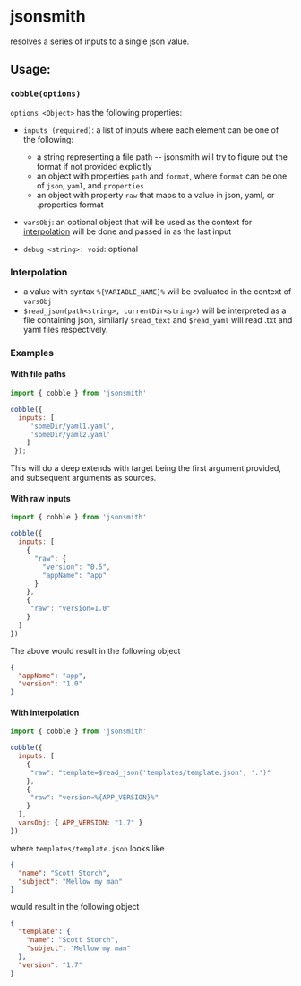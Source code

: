 # jsonsmith

resolves a series of inputs to a single json value.

## Usage:

### `cobble(options)`
`options <Object>` has the following properties:
  
- `inputs (required)`: a list of inputs where each element can be one of the following:
  - a string representing a file path -- jsonsmith will try to figure out the format if not provided explicitly
  - an object with properties `path` and `format`, where `format` can be one of `json`, `yaml`, and `properties`
  - an object with property `raw` that maps to a value in json, yaml, or .properties format

- `varsObj`: an optional object that will be used as the context for [interpolation](#interpolation) will be done and passed in as the last input

- `debug <string>: void`: optional

### Interpolation
  - a value with syntax `%{VARIABLE_NAME}%` will be evaluated in the context of `varsObj`
  - `$read_json(path<string>, currentDir<string>)` will be interpreted as a file containing json, similarly `$read_text` and `$read_yaml` will read .txt and yaml files respectively.

### Examples

#### With file paths
```javascript
import { cobble } from 'jsonsmith'

cobble({
  inputs: [
     'someDir/yaml1.yaml',
     'someDir/yaml2.yaml'
    ]
 });
```
This will do a deep extends with target being the first argument provided, and subsequent arguments as sources.

#### With raw inputs
```javascript
import { cobble } from 'jsonsmith'

cobble({
  inputs: [
    {
      "raw": {
        "version": "0.5",
        "appName": "app"
      }
    },
    {
     "raw": "version=1.0"
    }
  ]
})
```
The above would result in the following object
```json
{
  "appName": "app",
  "version": "1.0"
}
```

#### With interpolation

```javascript
import { cobble } from 'jsonsmith'

cobble({
  inputs: [
    {
     "raw": "template=$read_json('templates/template.json', '.')"
    },
    {
     "raw": "version=%{APP_VERSION}%"
    }
  ],
  varsObj: { APP_VERSION: "1.7" }
})
```

where `templates/template.json` looks like
```json
{
  "name": "Scott Storch",
  "subject": "Mellow my man"
}
```

would result in the following object

```json
{
  "template": {
    "name": "Scott Storch",
    "subject": "Mellow my man"
  },
  "version": "1.7"
}
```
